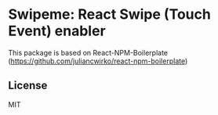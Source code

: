 # Swipeme: React Swipe (Touch Event) enabler

This package is based on React-NPM-Boilerplate (https://github.com/juliancwirko/react-npm-boilerplate)

## License

MIT
